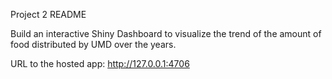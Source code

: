 Project 2 README

Build an interactive Shiny Dashboard to visualize the trend of the amount of food distributed by UMD over the years. 

URL to the hosted app: http://127.0.0.1:4706

